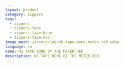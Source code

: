 ```yaml
---
layout: product
category: zippers
tags:
  - zippers
  - zippers-tape
  - zippers-tape-bone
  - zippers-tape-no5
image_main: /assets/img/n5-tape-bone-meter-red.webp
language: en
name: N5 TAPE BONE BY THE METER RED
description: N5 TAPE BONE BY THE METER RED
---
```

